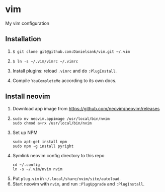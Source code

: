 # vim
My vim configuration

## Installation

1. `$ git clone git@github.com:Danielsank/vim.git ~/.vim`

1. `$ ln -s ~/.vim/vimrc ~/.vimrc`

1. Install plugins: reload `.vimrc` and do `:PlugInstall`.

1. Compile `YouCompleteMe` according to its own docs.


## Install neovim

1. Download app image from https://github.com/neovim/neovim/releases
1.
    ```
    sudo mv neovim.appimage /usr/local/bin/nvim
    sudo chmod a+rx /usr/local/bin/nvim
    ```
1. Set up NPM
    ```
    sudo apt-get install npm
    sudo npm -g install pyright
    ```
1. Symlink neovim config directory to this repo
    ```
    cd ~/.config
    ln -s ~/.vim/nvim nvim
    ```
1. Put `plug.vim` in `~/.local/share/nvim/site/autoload`.
1. Start neovim with `nvim`, and run `:PlugUpgrade` and `:PlugInstall`.
